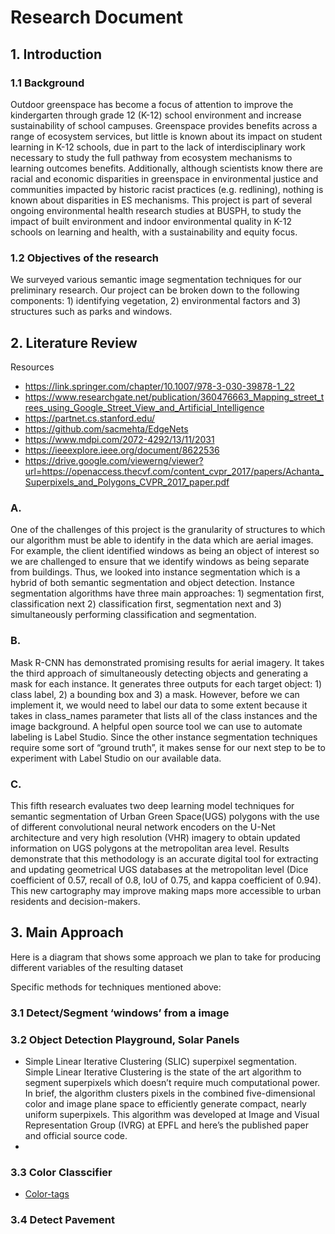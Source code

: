 
# Research Document

## 1. Introduction

### 1.1 Background
Outdoor greenspace has become a focus of attention to improve the kindergarten through grade 12 (K-12) school environment and increase sustainability of school campuses. Greenspace provides benefits across a range of ecosystem services, but little is known about its impact on student learning in K-12 schools, due in part to the lack of interdisciplinary work necessary to study the full pathway from ecosystem mechanisms to learning outcomes benefits. Additionally, although scientists know there are racial and economic disparities in greenspace in environmental justice and communities impacted by historic racist practices (e.g. redlining), nothing is known about disparities in ES mechanisms. This project is part of several ongoing environmental health research studies at BUSPH, to study the impact of built environment and indoor environmental quality in K-12 schools on learning and health, with a sustainability and equity focus.

### 1.2 Objectives of the research
We surveyed various semantic image segmentation techniques for our preliminary research. Our project can be broken down to the following components: 1) identifying vegetation, 2) environmental factors and 3) structures such as parks and windows.


## 2. Literature Review

Resources
- https://link.springer.com/chapter/10.1007/978-3-030-39878-1_22
- https://www.researchgate.net/publication/360476663_Mapping_street_trees_using_Google_Street_View_and_Artificial_Intelligence
- https://partnet.cs.stanford.edu/
- https://github.com/sacmehta/EdgeNets
- https://www.mdpi.com/2072-4292/13/11/2031
- https://ieeexplore.ieee.org/document/8622536
- https://drive.google.com/viewerng/viewer?url=https://openaccess.thecvf.com/content_cvpr_2017/papers/Achanta_Superpixels_and_Polygons_CVPR_2017_paper.pdf

### A.
One of the challenges of this project is the granularity of structures to which our algorithm must be able to identify in the data which are aerial images. For example, the client identified windows as being an object of interest so we are challenged to ensure that we identify windows as being separate from buildings. Thus, we looked into instance segmentation which is a hybrid of both semantic segmentation and object detection. Instance segmentation algorithms have three main approaches: 1) segmentation first, classification next 2) classification first, segmentation next and 3) simultaneously performing classification and segmentation.

### B.
Mask R-CNN has demonstrated promising results for aerial imagery. It takes the third approach of simultaneously detecting objects and generating a mask for each instance. It generates three outputs for each target object: 1) class label, 2) a bounding box and 3) a mask. However, before we can implement it, we would need to label our data to some extent because it takes in class_names parameter that lists all of the class instances and the image background. A helpful open source tool we can use to automate labeling is Label Studio. Since the other instance segmentation techniques require some sort of “ground truth”, it makes sense for our next step to be to experiment with Label Studio on our available data.

### C.
This fifth research evaluates two deep learning model techniques for semantic segmentation of Urban Green Space(UGS) polygons with the use of different convolutional neural network encoders on the U-Net architecture and very high resolution (VHR) imagery to obtain updated information on UGS polygons at the metropolitan area level. 
Results demonstrate that this methodology is an accurate digital tool for extracting and updating geometrical UGS databases at the metropolitan level (Dice coefficient of 0.57, recall of 0.8, IoU of 0.75, and kappa coefficient of 0.94). 
This new cartography may improve making maps more accessible to urban residents and decision-makers.


## 3. Main Approach
Here is a diagram that shows some approach we plan to take for producing different variables of the resulting dataset 

Specific methods for techniques mentioned above:

### 3.1 Detect/Segment ‘windows’ from a image 


### 3.2 Object Detection Playground, Solar Panels

- Simple Linear Iterative Clustering (SLIC) superpixel segmentation.
	Simple Linear Iterative Clustering is the state of the art algorithm to segment superpixels which doesn’t require much computational power. In brief, the algorithm clusters pixels in the combined five-dimensional color and image plane space to efficiently generate compact, nearly uniform superpixels. This algorithm was developed at Image and Visual Representation Group (IVRG) at EPFL and here’s the published paper and official source code.
- 


### 3.3 Color Classcifier

- [Color-tags](https://huggingface.co/spaces/rrighart/color-tags)

### 3.4 Detect Pavement

